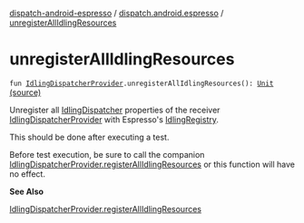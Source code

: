 [dispatch-android-espresso](../index.md) / [dispatch.android.espresso](index.md) / [unregisterAllIdlingResources](./unregister-all-idling-resources.md)

# unregisterAllIdlingResources

`fun `[`IdlingDispatcherProvider`](-idling-dispatcher-provider/index.md)`.unregisterAllIdlingResources(): `[`Unit`](https://kotlinlang.org/api/latest/jvm/stdlib/kotlin/-unit/index.html) [(source)](https://github.com/RBusarow/Dispatch/tree/master/dispatch-android-espresso/src/main/java/dispatch/android/espresso/IdlingDispatcherProvider.kt#L115)

Unregister all [IdlingDispatcher](-idling-dispatcher/index.md) properties of the receiver [IdlingDispatcherProvider](-idling-dispatcher-provider/index.md) with Espresso's [IdlingRegistry](https://developer.android.com/reference/androidx/test/androidx/test/espresso/IdlingRegistry.html).

This should be done after executing a test.

Before test execution, be sure to call the companion [IdlingDispatcherProvider.registerAllIdlingResources](register-all-idling-resources.md)
or this function will have no effect.

**See Also**

[IdlingDispatcherProvider.registerAllIdlingResources](register-all-idling-resources.md)


